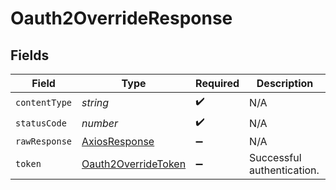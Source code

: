 # Oauth2OverrideResponse


## Fields

| Field                                                                 | Type                                                                  | Required                                                              | Description                                                           |
| --------------------------------------------------------------------- | --------------------------------------------------------------------- | --------------------------------------------------------------------- | --------------------------------------------------------------------- |
| `contentType`                                                         | *string*                                                              | :heavy_check_mark:                                                    | N/A                                                                   |
| `statusCode`                                                          | *number*                                                              | :heavy_check_mark:                                                    | N/A                                                                   |
| `rawResponse`                                                         | [AxiosResponse](https://axios-http.com/docs/res_schema)               | :heavy_minus_sign:                                                    | N/A                                                                   |
| `token`                                                               | [Oauth2OverrideToken](../../models/operations/oauth2overridetoken.md) | :heavy_minus_sign:                                                    | Successful authentication.                                            |